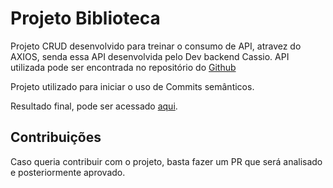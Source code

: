 # Projeto Biblioteca

Projeto CRUD desenvolvido para treinar o consumo de API, atravez do AXIOS, senda essa API desenvolvida pelo Dev backend Cassio.
API utilizada pode ser encontrada no repositório do [Github](https://github.com/Cassio8186/SpringBoot-CRUD)

Projeto utilizado para iniciar o uso de Commits semânticos.

Resultado final, pode ser acessado [aqui](https://willfpinheiro.github.io/biblioteca/).

## Contribuições

Caso queria contribuir com o projeto, basta fazer um PR que será analisado e posteriormente aprovado.
